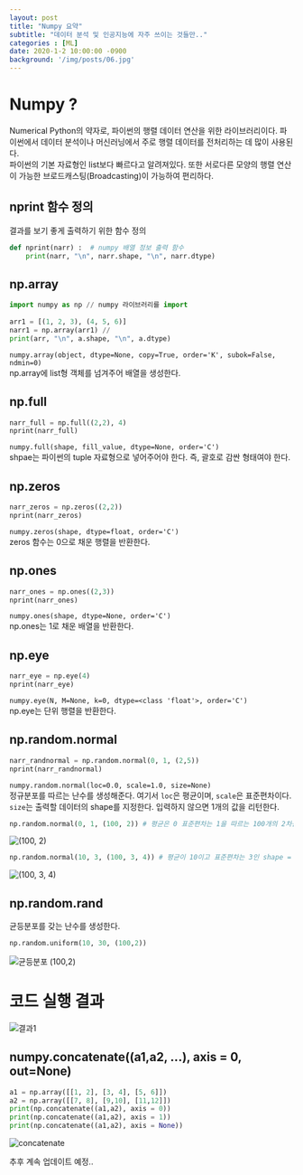 ```yaml
---
layout: post
title: "Numpy 요약"
subtitle: "데이터 분석 및 인공지능에 자주 쓰이는 것들만.."
categories : [ML]
date: 2020-1-2 10:00:00 -0900
background: '/img/posts/06.jpg'
---
```


# Numpy ?
  Numerical Python의 약자로, 파이썬의 행렬 데이터 연산을 위한 라이브러리이다.
  파이썬에서 데이터 분석이나 머신러닝에서 주로 행렬 데이터를 전처리하는 데 많이 사용된다.  
  파이썬의 기본 자료형인 list보다 빠르다고 알려져있다. 또한 서로다른 모양의 행렬 연산이 가능한 브로드캐스팅(Broadcasting)이 가능하여 편리하다.


## nprint 함수 정의
결과를 보기 좋게 출력하기 위한 함수 정의
```python
def nprint(narr) :  # numpy 배열 정보 출력 함수
    print(narr, "\n", narr.shape, "\n", narr.dtype)
```

## np.array
``` python
import numpy as np // numpy 라이브러리를 import
    
arr1 = [(1, 2, 3), (4, 5, 6)]
narr1 = np.array(arr1) //
print(arr, "\n", a.shape, "\n", a.dtype)
```
`numpy.array(object, dtype=None, copy=True, order='K', subok=False, ndmin=0)`  
 np.array에 list형 객체를 넘겨주어 배열을 생성한다.


## np.full
```python
narr_full = np.full((2,2), 4)
nprint(narr_full)
```
`numpy.full(shape, fill_value, dtype=None, order='C')`  
 shpae는 파이썬의 tuple 자료형으로 넣어주어야 한다. 즉, 괄호로 감싼 형태여야 한다.


## np.zeros
```python
narr_zeros = np.zeros((2,2))
nprint(narr_zeros)
```
`numpy.zeros(shape, dtype=float, order='C')`  
 zeros 함수는 0으로 채운 행렬을 반환한다.

## np.ones
```python
narr_ones = np.ones((2,3))
nprint(narr_ones)
```
`numpy.ones(shape, dtype=None, order='C')`  
np.ones는 1로 채운 배열을 반환한다.


## np.eye
```python
narr_eye = np.eye(4)
nprint(narr_eye)
```
`numpy.eye(N, M=None, k=0, dtype=<class 'float'>, order='C')`  
np.eye는 단위 행렬을 반환한다.

## np.random.normal
```python
narr_randnormal = np.random.normal(0, 1, (2,5))
nprint(narr_randnormal)
```
`numpy.random.normal(loc=0.0, scale=1.0, size=None)`  
정규분포를 따르는 난수를 생성해준다. 여기서 `loc`은 평균이며, `scale`은 표준편차이다. `size`는 출력할 데이터의 shape를 지정한다. 입력하지 않으면 1개의 값을 리턴한다.

``` python
np.random.normal(0, 1, (100, 2)) # 평균은 0 표준편차는 1을 따르는 100개의 2차원 배열 생성
```
![(100, 2)](https://github.com/leeseho/leeseho.github.io/blob/master/_posts/images/2020-01-20-12-10-52.png?raw=true)


``` python
np.random.normal(10, 3, (100, 3, 4)) # 평균이 10이고 표준편차는 3인 shape = (100 * 3 * 4) 의 데이터 생성
```
![(100, 3, 4)](https://github.com/leeseho/leeseho.github.io/blob/master/_posts/images/2020-01-20-12-12-41.png?raw=true)

## np.random.rand
균등분포를 갖는 난수를 생성한다.
``` python
np.random.uniform(10, 30, (100,2))
```
![균등분포 (100,2)](https://github.com/leeseho/leeseho.github.io/blob/master/_posts/images/2020-01-20-12-15-05.png?raw=true)

# 코드 실행 결과
![결과1](../img/posts/2020-01-02-numpy/1_result.png)



## numpy.concatenate((a1,a2, ...), axis = 0, out=None)
``` python
a1 = np.array([[1, 2], [3, 4], [5, 6]])
a2 = np.array([[7, 8], [9,10], [11,12]])
print(np.concatenate((a1,a2), axis = 0))
print(np.concatenate((a1,a2), axis = 1))
print(np.concatenate((a1,a2), axis = None))
```
![concatenate](https://github.com/leeseho/leeseho.github.io/blob/master/_posts/images/2020-01-22-16-37-34.png?raw=true)




 추후 계속 업데이트 예정..